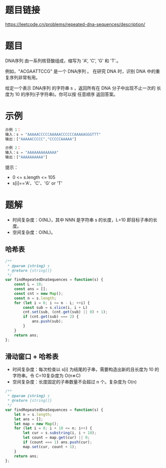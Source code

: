 
# 题目链接

https://leetcode.cn/problems/repeated-dna-sequences/description/

# 题目

DNA序列 由一系列核苷酸组成，缩写为 'A', 'C', 'G' 和 'T'.。

例如，"ACGAATTCCG" 是一个 DNA序列 。
在研究 DNA 时，识别 DNA 中的重复序列非常有用。

给定一个表示 DNA序列 的字符串 s ，返回所有在 DNA 分子中出现不止一次的 长度为 10 的序列(子字符串)。你可以按 任意顺序 返回答案。

# 示例

```js
示例 1：
输入：s = "AAAAACCCCCAAAAACCCCCCAAAAAGGGTTT"
输出：["AAAAACCCCC","CCCCCAAAAA"]

示例 2：
输入：s = "AAAAAAAAAAAAA"
输出：["AAAAAAAAAA"]

```

提示：

- 0 <= s.length <= 105
- s[i]=='A'、'C'、'G' or 'T'

# 题解

- 时间复杂度：O(NL)，其中 NNN 是字符串 s 的长度，L=10 即目标子串的长度。
- 空间复杂度：O(NL)。

## 哈希表

```js
/**
 * @param {string} s
 * @return {string[]}
 */
var findRepeatedDnaSequences = function(s) {
    const L = 10;
    const ans = [];
    const cnt = new Map();
    const n = s.length;
    for (let i = 0; i <= n - L; ++i) {
        const sub = s.slice(i, i + L)
        cnt.set(sub, (cnt.get(sub) || 0) + 1);
        if (cnt.get(sub) === 2) {
            ans.push(sub);
        }
    }
    return ans;
};
```

## 滑动窗口 + 哈希表

- 时间复杂度：每次检查以 s[i] 为结尾的子串，需要构造出新的且长度为 10 的字符串。令 C=10复杂度为 O(n∗C)
- 空间复杂度：长度固定的子串数量不会超过 n 个。复杂度为 O(n)

```js
/**
 * @param {string} s
 * @return {string[]}
 */
var findRepeatedDnaSequences = function(s) {
    let n = s.length;
    let ans = [];
    let map = new Map();
    for (let i = 0; i + 10 <= n; i++) {
        let cur = s.substring(i, i + 10);
        let count = map.get(cur) || 0;
        if (count === 1) ans.push(cur);
        map.set(cur, count + 1);
    }
    return ans;
};
```
